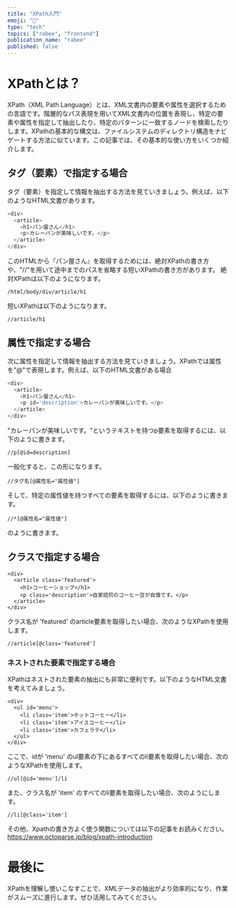 ```yaml
---
title: "XPath入門"
emoji: "📄"
type: "tech"
topics: ["rabee", "frontend"]
publication_name: "rabee"
published: false
---
```



# XPathとは？
XPath（XML Path Language）とは、XML文書内の要素や属性を選択するための言語です。階層的なパス表現を用いてXML文書内の位置を表現し、特定の要素や属性を指定して抽出したり、特定のパターンに一致するノードを検索したりします。XPathの基本的な構文は、ファイルシステムのディレクトリ構造をナビゲートする方法に似ています。この記事では、その基本的な使い方をいくつか紹介します。
## タグ（要素）で指定する場合
タグ（要素）を指定して情報を抽出する方法を見ていきましょう。例えば、以下のようなHTML文書があります。
```js
<div>
  <article>
    <h1>パン屋さん</h1>
    <p>カレーパンが美味しいです。</p>
  </article>
</div>
```
このHTMLから『パン屋さん』を取得するためには、絶対XPathの書き方や、"//"を用いて途中までのパスを省略する短いXPathの書き方があります。
絶対XPathは以下のようになります。
```
/html/body/div/article/h1
```
短いXPathは以下のようになります。
```
//article/h1
```
## 属性で指定する場合
次に属性を指定して情報を抽出する方法を見ていきましょう。XPathでは属性を"@"で表現します。例えば、以下のHTML文書がある場合
```js
<div>
  <article>
    <h1>パン屋さん</h1>
    <p id='description'>カレーパンが美味しいです。</p>
  </article>
</div>
```
"カレーパンが美味しいです。"というテキストを持つp要素を取得するには、以下のように書きます。
```
//p[@id=description]
```
一般化すると、この形になります。
```
//タグ名[@属性名="属性値"]
```

そして、特定の属性値を持つすべての要素を取得するには、以下のように書きます。
```
//*[@属性名="属性値"]
```
のように書きます。


## クラスで指定する場合
```
<div>
  <article class='featured'>
    <h1>コーヒーショップ</h1>
    <p class='description'>自家焙煎のコーヒー豆が自慢です。</p>
  </article>
</div>
```
クラス名が 'featured' のarticle要素を取得したい場合、次のようなXPathを使用します。

```
//article[@class='featured']
```
### ネストされた要素で指定する場合
XPathはネストされた要素の抽出にも非常に便利です。以下のようなHTML文書を考えてみましょう。
```
<div>
  <ul id='menu'>
    <li class='item'>ホットコーヒー</li>
    <li class='item'>アイスコーヒー</li>
    <li class='item'>カフェラテ</li>
  </ul>
</div>
```
ここで、idが 'menu' のul要素の下にあるすべてのli要素を取得したい場合、次のようなXPathを使用します。
```
//ul[@id='menu']/li
```
また、クラス名が 'item' のすべてのli要素を取得したい場合、次のようにします。
```
//li[@class='item']
```


その他、Xpathの書き方よく使う関数については以下の記事をお読みください。
https://www.octoparse.jp/blog/xpath-introduction
# 最後に
XPathを理解し使いこなすことで、XMLデータの抽出がより効率的になり、作業がスムーズに進行します。ぜひ活用してみてください。